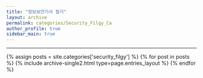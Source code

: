 ```yaml
---
title: "정보보안기사 필기"
layout: archive
permalink: categories/Security_Filgy_Ca
author_profile: true
sidebar_main: true
---
```


<!-- 공백이 포함되어 있는 카테고리 이름의 경우 site.categories['a b c'] 이런식으로! -->

***

{% assign posts = site.categories['security_filgy'] %}
{% for post in posts %} {% include archive-single2.html type=page.entries_layout %} {% endfor %}
